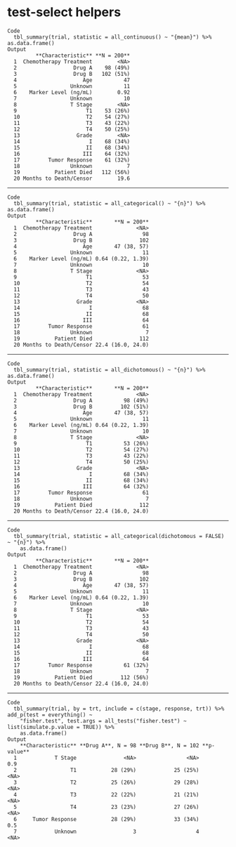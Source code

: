 # test-select helpers

    Code
      tbl_summary(trial, statistic = all_continuous() ~ "{mean}") %>% as.data.frame()
    Output
             **Characteristic** **N = 200**
      1  Chemotherapy Treatment        <NA>
      2                  Drug A    98 (49%)
      3                  Drug B   102 (51%)
      4                     Age          47
      5                 Unknown          11
      6    Marker Level (ng/mL)        0.92
      7                 Unknown          10
      8                 T Stage        <NA>
      9                      T1    53 (26%)
      10                     T2    54 (27%)
      11                     T3    43 (22%)
      12                     T4    50 (25%)
      13                  Grade        <NA>
      14                      I    68 (34%)
      15                     II    68 (34%)
      16                    III    64 (32%)
      17         Tumor Response    61 (32%)
      18                Unknown           7
      19           Patient Died   112 (56%)
      20 Months to Death/Censor        19.6

---

    Code
      tbl_summary(trial, statistic = all_categorical() ~ "{n}") %>% as.data.frame()
    Output
             **Characteristic**       **N = 200**
      1  Chemotherapy Treatment              <NA>
      2                  Drug A                98
      3                  Drug B               102
      4                     Age       47 (38, 57)
      5                 Unknown                11
      6    Marker Level (ng/mL) 0.64 (0.22, 1.39)
      7                 Unknown                10
      8                 T Stage              <NA>
      9                      T1                53
      10                     T2                54
      11                     T3                43
      12                     T4                50
      13                  Grade              <NA>
      14                      I                68
      15                     II                68
      16                    III                64
      17         Tumor Response                61
      18                Unknown                 7
      19           Patient Died               112
      20 Months to Death/Censor 22.4 (16.0, 24.0)

---

    Code
      tbl_summary(trial, statistic = all_dichotomous() ~ "{n}") %>% as.data.frame()
    Output
             **Characteristic**       **N = 200**
      1  Chemotherapy Treatment              <NA>
      2                  Drug A          98 (49%)
      3                  Drug B         102 (51%)
      4                     Age       47 (38, 57)
      5                 Unknown                11
      6    Marker Level (ng/mL) 0.64 (0.22, 1.39)
      7                 Unknown                10
      8                 T Stage              <NA>
      9                      T1          53 (26%)
      10                     T2          54 (27%)
      11                     T3          43 (22%)
      12                     T4          50 (25%)
      13                  Grade              <NA>
      14                      I          68 (34%)
      15                     II          68 (34%)
      16                    III          64 (32%)
      17         Tumor Response                61
      18                Unknown                 7
      19           Patient Died               112
      20 Months to Death/Censor 22.4 (16.0, 24.0)

---

    Code
      tbl_summary(trial, statistic = all_categorical(dichotomous = FALSE) ~ "{n}") %>%
        as.data.frame()
    Output
             **Characteristic**       **N = 200**
      1  Chemotherapy Treatment              <NA>
      2                  Drug A                98
      3                  Drug B               102
      4                     Age       47 (38, 57)
      5                 Unknown                11
      6    Marker Level (ng/mL) 0.64 (0.22, 1.39)
      7                 Unknown                10
      8                 T Stage              <NA>
      9                      T1                53
      10                     T2                54
      11                     T3                43
      12                     T4                50
      13                  Grade              <NA>
      14                      I                68
      15                     II                68
      16                    III                64
      17         Tumor Response          61 (32%)
      18                Unknown                 7
      19           Patient Died         112 (56%)
      20 Months to Death/Censor 22.4 (16.0, 24.0)

---

    Code
      tbl_summary(trial, by = trt, include = c(stage, response, trt)) %>% add_p(test = everything() ~
        "fisher.test", test.args = all_tests("fisher.test") ~ list(simulate.p.value = TRUE)) %>%
        as.data.frame()
    Output
        **Characteristic** **Drug A**, N = 98 **Drug B**, N = 102 **p-value**
      1            T Stage               <NA>                <NA>         0.9
      2                 T1           28 (29%)            25 (25%)        <NA>
      3                 T2           25 (26%)            29 (28%)        <NA>
      4                 T3           22 (22%)            21 (21%)        <NA>
      5                 T4           23 (23%)            27 (26%)        <NA>
      6     Tumor Response           28 (29%)            33 (34%)         0.5
      7            Unknown                  3                   4        <NA>

